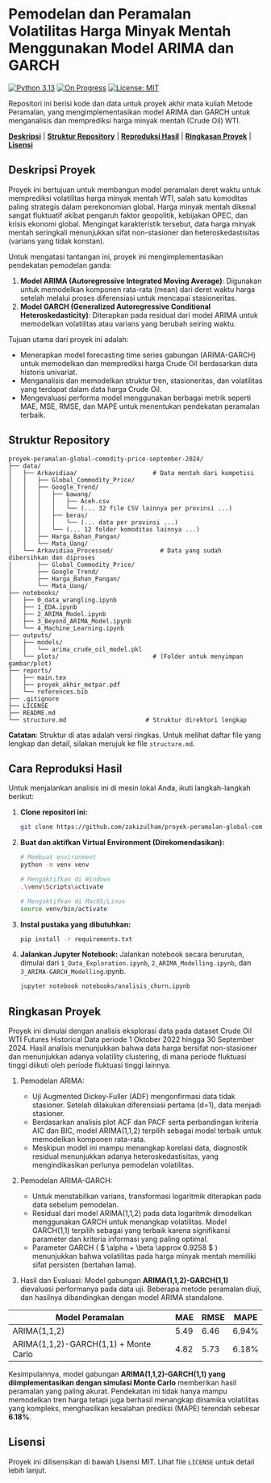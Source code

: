# Pemodelan dan Peramalan Volatilitas Harga Minyak Mentah Menggunakan Model ARIMA dan GARCH
[![Python 3.13](https://img.shields.io/badge/python-3.13-blue.svg)](https://www.python.org/downloads/release/python-3130/)
[![On Progress](https://img.shields.io/badge/Status-On%20Progress-yellow.svg)](https://github.com/zakizulham/proyek-peramalan-global-comodity-price-september-2024/graphs/commit-activity)
[![License: MIT](https://img.shields.io/badge/License-MIT-darkgreen.svg)](https://opensource.org/licenses/MIT)

Repositori ini berisi kode dan data untuk proyek akhir mata kuliah Metode Peramalan, yang mengimplementasikan model ARIMA dan GARCH untuk menganalisis dan memprediksi harga minyak mentah (Crude Oil) WTI.

**[Deskripsi](#Deskripsi)** | **[Struktur Repository](#Struktur)** | **[Reproduksi Hasil](#Reproduksi)** | **[Ringkasan Proyek](#Ringkasan)** | **[Lisensi](#Lisensi)** 

## Deskripsi Proyek <a id='Deskripsi'></a>

Proyek ini bertujuan untuk membangun model peramalan deret waktu untuk memprediksi volatilitas harga minyak mentah WTI, salah satu komoditas paling strategis dalam perekonomian global. Harga minyak mentah dikenal sangat fluktuatif akibat pengaruh faktor geopolitik, kebijakan OPEC, dan krisis ekonomi global. Mengingat karakteristik tersebut, data harga minyak mentah seringkali menunjukkan sifat non-stasioner dan heteroskedastisitas (varians yang tidak konstan).

Untuk mengatasi tantangan ini, proyek ini mengimplementasikan pendekatan pemodelan ganda:
1. **Model ARIMA (Autoregressive Integrated Moving Average)**: Digunakan untuk memodelkan komponen rata-rata (mean) dari deret waktu harga setelah melalui proses diferensiasi untuk mencapai stasioneritas.
2. **Model GARCH (Generalized Autoregressive Conditional Heteroskedasticity)**: Diterapkan pada residual dari model ARIMA untuk memodelkan volatilitas atau varians yang berubah seiring waktu.

Tujuan utama dari proyek ini adalah:

- Menerapkan model forecasting time series gabungan (ARIMA-GARCH) untuk memodelkan dan memprediksi harga Crude Oil berdasarkan data historis univariat.
- Menganalisis dan memodelkan struktur tren, stasioneritas, dan volatilitas yang terdapat dalam data harga Crude Oil.
- Mengevaluasi performa model menggunakan berbagai metrik seperti MAE, MSE, RMSE, dan MAPE untuk menentukan pendekatan peramalan terbaik.

## Struktur Repository <a id='Struktur'></a>

```
proyek-peramalan-global-comodity-price-september-2024/
├── data/
│   ├── Arkavidiaa/                     # Data mentah dari kompetisi
│   │   ├── Global_Commodity_Price/
│   │   ├── Google_Trend/
│   │   │   ├── bawang/
│   │   │   │   ├── Aceh.csv
│   │   │   │   └── (... 32 file CSV lainnya per provinsi ...)
│   │   │   ├── beras/
│   │   │   │   └── (... data per provinsi ...)
│   │   │   └── (... 12 folder komoditas lainnya ...)
│   │   ├── Harga_Bahan_Pangan/
│   │   └── Mata_Uang/
│   └── Arkavidiaa_Processed/             # Data yang sudah dibersihkan dan diproses
│       ├── Global_Commodity_Price/
│       ├── Google_Trend/
│       ├── Harga_Bahan_Pangan/
│       └── Mata_Uang/
├── notebooks/
│   ├── 0_data_wrangling.ipynb
│   ├── 1_EDA.ipynb
│   ├── 2_ARIMA_Model.ipynb
│   ├── 3_Beyond_ARIMA_Model.ipynb
│   └── 4_Machine_Learning.ipynb
├── outputs/
│   ├── models/
│   │   └── arima_crude_oil_model.pkl
│   └── plots/                          # (Folder untuk menyimpan gambar/plot)
├── reports/
│   ├── main.tex
│   ├── proyek_akhir_metpar.pdf
│   └── references.bib
├── .gitignore
├── LICENSE
├── README.md
└── structure.md                      # Struktur direktori lengkap
```

**Catatan**: Struktur di atas adalah versi ringkas. Untuk melihat daftar file yang lengkap dan detail, silakan merujuk ke file `structure.md`.

## Cara Reproduksi Hasil <a id='Reproduksi'></a>

Untuk menjalankan analisis ini di mesin lokal Anda, ikuti langkah-langkah berikut:

1.  **Clone repositori ini:**
    ```bash
    git clone https://github.com/zakizulham/proyek-peramalan-global-comodity-price-september-2024.git && cd proyek-peramalan-global-comodity-price-september-2024
    ```

2.  **Buat dan aktifkan Virtual Environment (Direkomendasikan):**
    ```bash
    # Membuat environment
    python -m venv venv

    # Mengaktifkan di Windows
    .\venv\Scripts\activate

    # Mengaktifkan di MacOS/Linux
    source venv/bin/activate
    ```

3.  **Instal pustaka yang dibutuhkan:**
    ```bash
    pip install -r requirements.txt
    ```

4.  **Jalankan Jupyter Notebook:**
    Jalankan notebook secara berurutan, dimulai dari `1_Data_Exploration.ipynb`, `2_ARIMA_Modelling.ipynb`, dan `3_ARIMA-GARCH_Modelling`.ipynb.
    ```bash
    jupyter notebook notebooks/analisis_churn.ipynb
    ```

## Ringkasan Proyek <a id='Ringkasan'></a>

Proyek ini dimulai dengan analisis eksplorasi data pada dataset Crude Oil WTI Futures Historical Data periode 1 Oktober 2022 hingga 30 September 2024. Hasil analisis menunjukkan bahwa data harga bersifat non-stasioner dan menunjukkan adanya volatility clustering, di mana periode fluktuasi tinggi diikuti oleh periode fluktuasi tinggi lainnya.

1. Pemodelan ARIMA:

    - Uji Augmented Dickey-Fuller (ADF) mengonfirmasi data tidak stasioner. Setelah dilakukan diferensiasi pertama (d=1), data menjadi stasioner.
    - Berdasarkan analisis plot ACF dan PACF serta perbandingan kriteria AIC dan BIC, model ARIMA(1,1,2) terpilih sebagai model terbaik untuk memodelkan komponen rata-rata.
    - Meskipun model ini mampu menangkap korelasi data, diagnostik residual menunjukkan adanya heteroskedastisitas, yang mengindikasikan perlunya pemodelan volatilitas.

2. Pemodelan ARIMA-GARCH:

    - Untuk menstabilkan varians, transformasi logaritmik diterapkan pada data sebelum pemodelan.
    - Residual dari model ARIMA(1,1,2) pada data logaritmik dimodelkan menggunakan GARCH untuk menangkap volatilitas. Model GARCH(1,1) terpilih sebagai yang terbaik karena signifikansi parameter dan kriteria informasi yang paling optimal.
    - Parameter GARCH ( $ \alpha + \beta \approx 0.9258 $ ) menunjukkan bahwa volatilitas pada harga minyak mentah memiliki sifat persisten (bertahan lama).

3. Hasil dan Evaluasi:
Model gabungan **ARIMA(1,1,2)-GARCH(1,1)** dievaluasi performanya pada data uji. Beberapa metode peramalan diuji, dan hasilnya dibandingkan dengan model ARIMA standalone.

| **Model Peramalan**                   | **MAE** | **RMSE** | **MAPE** |
|---------------------------------------|---------|----------|----------|
| ARIMA(1,1,2)                          | 5.49    | 6.46     | 6.94%    |
| ARIMA(1,1,2)-GARCH(1,1) + Monte Carlo | 4.82    | 5.73     | 6.18%    |

Kesimpulannya, model gabungan **ARIMA(1,1,2)-GARCH(1,1) yang diimplementasikan dengan simulasi Monte Carlo** memberikan hasil peramalan yang paling akurat. Pendekatan ini tidak hanya mampu memodelkan tren harga tetapi juga berhasil menangkap dinamika volatilitas yang kompleks, menghasilkan kesalahan prediksi (MAPE) terendah sebesar **6.18%**.


## Lisensi <a id='Lisensi'></a>

Proyek ini dilisensikan di bawah Lisensi MIT. Lihat file `LICENSE` untuk detail lebih lanjut.
